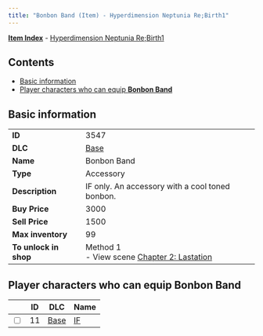 ```yaml
---
title: "Bonbon Band (Item) - Hyperdimension Neptunia Re;Birth1"
---
```


[**Item Index**](/neptunia/rb1/item/index.html) - [Hyperdimension Neptunia Re;Birth1](/neptunia/rb1)

## Contents

- [Basic information](#basic-information)
- [Player characters who can equip **Bonbon Band**](#player-characters-who-can-equip-bonbon-band)

## Basic information

|   |   |
| -- | -- |
| **ID** | 3547 |
| **DLC** | [Base](/neptunia/rb1/dlc/1-base.html) |
| **Name** | Bonbon Band |
| **Type** | Accessory |
| **Description** | IF only. An accessory with a cool toned bonbon. |
| **Buy Price** | 3000 |
| **Sell Price** | 1500 |
| **Max inventory** | 99 |
| **To unlock in shop** | Method 1<br />- View scene [Chapter 2: Lastation](/neptunia/rb1/scene/1-202-chapter-2-lastation.html) |


## Player characters who can equip **Bonbon Band**

|    | ID | DLC | Name |
| -- | -- | --- | ---- |
| <input type="checkbox" id="rb1-player-1-11" class="trackbox" /> | 11 | [Base](/neptunia/rb1/dlc/1-base.html) | [IF](/neptunia/rb1/player/1-11-if.html) |
